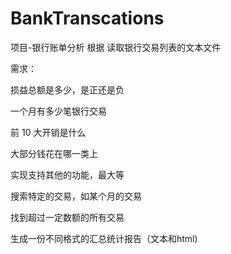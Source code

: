# BankTranscations
项目-银行账单分析
根据 读取银行交易列表的文本文件

需求：

损益总额是多少，是正还是负

一个月有多少笔银行交易

前 10 大开销是什么

大部分钱花在哪一类上

实现支持其他的功能，最大等

搜索特定的交易，如某个月的交易

找到超过一定数额的所有交易

生成一份不同格式的汇总统计报告（文本和html)
